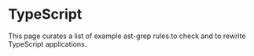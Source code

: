 # TypeScript

This page curates a list of example ast-grep rules to check and to rewrite TypeScript applications.

<!--@include: ./redundant-usestate-type.md-->
<!--@include: ./avoid-jsx-short-circuit.md-->
<!--@include: ./rewrite-mobx-component.md-->
<!--@include: ./no-await-in-promise-all.md-->
<!--@include: ./no-console-except-catch.md-->